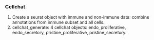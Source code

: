 
### Cellchat

1. Create a seurat object with immune and non-immune data: combine annotations from immune subset and all cells. 
2. cellchat_generate: 4 cellchat objects: endo_proliferative, endo_secretory, pristine_proliferative, pristine_secretory. 